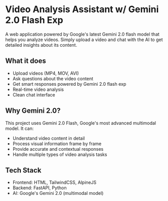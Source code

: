 # Video Analysis Assistant w/ Gemini 2.0 Flash Exp

A web application powered by Google's latest Gemini 2.0 flash model that helps you analyze videos. Simply upload a video and chat with the AI to get detailed insights about its content.

## What it does

- Upload videos (MP4, MOV, AVI)
- Ask questions about the video content
- Get smart responses powered by Gemini 2.0 flash exp
- Real-time video analysis
- Clean chat interface

## Why Gemini 2.0?

This project uses Gemini 2.0 Flash, Google's most advanced multimodal model. It can:
- Understand video content in detail
- Process visual information frame by frame
- Provide accurate and contextual responses
- Handle multiple types of video analysis tasks

## Tech Stack

- Frontend: HTML, TailwindCSS, AlpineJS
- Backend: FastAPI, Python
- AI: Google's Gemini 2.0 (multimodal model)
